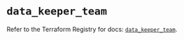 # `data_keeper_team`

Refer to the Terraform Registry for docs: [`data_keeper_team`](https://registry.terraform.io/providers/keeper-security/keeper/1.2.0/docs/data-sources/team).
